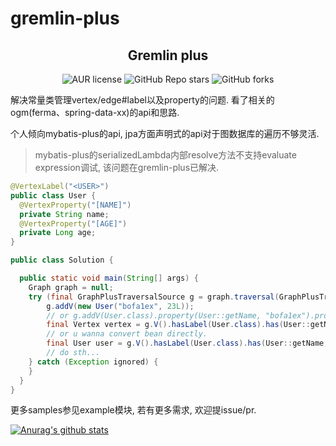 # gremlin-plus
<p align="center">
 <h2 align="center">Gremlin plus</h2>
</p>

<p align="center">
  <img alt="AUR license" src="https://img.shields.io/aur/license/intellij-idea-ce">
  <img alt="GitHub Repo stars" src="https://img.shields.io/github/stars/icoder0/gremlin-plus?style=social">
  <img alt="GitHub forks" src="https://img.shields.io/github/forks/icoder0/gremlin-plus?style=social">
</p>

解决常量类管理vertex/edge#label以及property的问题.
看了相关的ogm(ferma、spring-data-xx)的api和思路.

个人倾向mybatis-plus的api, jpa方面声明式的api对于图数据库的遍历不够灵活. 
> mybatis-plus的serializedLambda内部resolve方法不支持evaluate expression调试, 该问题在gremlin-plus已解决.

```java
@VertexLabel("<USER>")
public class User {
  @VertexProperty("[NAME]")
  private String name;
  @VertexProperty("[AGE]")
  private Long age;
}

public class Solution {

  public static void main(String[] args) {
    Graph graph = null;
    try (final GraphPlusTraversalSource g = graph.traversal(GraphPlusTraversalSource.class)) {
        g.addV(new User("bofa1ex", 23L));
        // or g.addV(User.class).property(User::getName, "bofa1ex").property(User::getAge, 23L).property(TheOther::Sth, "sth else");
        final Vertex vertex = g.V().hasLabel(User.class).has(User::getName, "bofa1ex").next();
        // or u wanna convert bean directly.
        final User user = g.V().hasLabel(User.class).has(User::getName, "bofa1ex").toBean();
        // do sth...
    } catch (Exception ignored) {
    }
  }
}
```
更多samples参见example模块, 若有更多需求, 欢迎提issue/pr.

[![Anurag's github stats](https://github-readme-stats.vercel.app/api?username=bofa1ex&hide=contribs,prs&show_icons=true&theme=radical)](https://github.com/anuraghazra/github-readme-stats)
